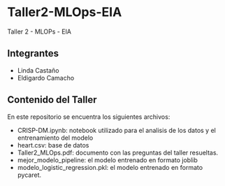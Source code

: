 # Taller2-MLOps-EIA
Taller 2 - MLOPs - EIA

## Integrantes
* Linda Castaño
* Eldigardo Camacho

## Contenido del Taller

En este repositorio se encuentra los siguientes archivos:
* CRISP-DM.ipynb: notebook utilizado para el analisis de los datos y el entrenamiento del modelo
* heart.csv: base de datos
* Taller2_MLOps.pdf: documento con las preguntas del taller resueltas.
* mejor_modelo_pipeline: el modelo entrenado en formato joblib
* modelo_logistic_regression.pkl: el modelo entrenado en formato pycaret.
